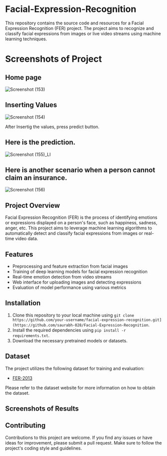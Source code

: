 # Facial-Expression-Recognition
This repository contains the source code and resources for a Facial Expression Recognition (FER) project. The project aims to recognize and classify facial expressions from images or live video streams using machine learning techniques.

# Screenshots of Project

## Home page 
![Screenshot (153)](https://user-images.githubusercontent.com/80406834/160917335-eedea09a-c629-461c-967f-d7c6af792d63.png)

## Inserting Values
![Screenshot (154)](https://user-images.githubusercontent.com/80406834/160918046-baeb4e93-d0d4-4d49-bc8d-e66f812128de.png)

After Insertig the values, press predict button. 
## Here is the prediction.
![Screenshot (155)_LI](https://user-images.githubusercontent.com/80406834/160918629-b90bb8fb-fa73-4b18-b546-a3645859112e.jpg)

## Here is another scenario when a person cannot claim an insurance.
![Screenshot (156)](https://user-images.githubusercontent.com/80406834/160920354-c1601d21-c074-4c59-bcc8-878d53b2af84.png)

## Project Overview
Facial Expression Recognition (FER) is the process of identifying emotions or expressions displayed on a person's face, such as happiness, sadness, anger, etc. This project aims to leverage machine learning algorithms to automatically detect and classify facial expressions from images or real-time video data.

## Features
- Preprocessing and feature extraction from facial images
- Training of deep learning models for facial expression recognition
- Real-time emotion detection from video streams
- Web interface for uploading images and detecting expressions
- Evaluation of model performance using various metrics

## Installation

1. Clone this repository to your local machine using `git clone https://github.com/your-username/facial-expression-recognition.git](https://github.com/saurabh-028/Facial-Expression-Recognition`.
2. Install the required dependencies using `pip install -r requirements.txt`.
3. Download the necessary pretrained models or datasets.

## Dataset

The project utilizes the following dataset for training and evaluation:

- [FER-2013](https://www.kaggle.com/c/challenges-in-representation-learning-facial-expression-recognition-challenge/data)

Please refer to the dataset website for more information on how to obtain the dataset.

## Screenshots of Results



## Contributing

Contributions to this project are welcome. If you find any issues or have ideas for improvement, please submit a pull request. Make sure to follow the project's coding style and guidelines.
